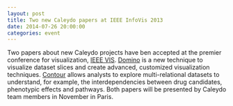 ```yaml
---
layout: post
title: Two new Caleydo papers at IEEE InfoVis 2013
date: 2014-07-26 20:00:00
categories: event
---
```

Two papers about new Caleydo projects have ben accepted at the premier conference for visualization, <a href="http://ieeevis.org/"><i class="fa fa-external-link"></i> IEEE VIS</a>. <a href="{{site.baseurl}}/publications/2014_infovis_domino/">Domino</a> is a new technique to visualize dataset slices and create advanced, customized visualization techniques. <a href="{{site.baseurl}}/publications/2014_vast_contour/">Contour</a> allows analysts to explore multi-relational datasets to understand, for example, the interdependencies between drug candidates, phenotypic effects and pathways. Both papers will be presented by Caleydo team members in November in Paris. 